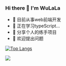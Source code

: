 ### Hi there 👋 I'm WuLaLa

<!--
**qimingtaimafanya/qimingtaimafanya** is a ✨ _special_ ✨ repository because its `README.md` (this file) appears on your GitHub profile.

Here are some ideas to get you started:


-->
- 🔭 目前从事web前端开发
- 🌱 正在学习typeScript...
- 👯 分享个人的练手项目
- 🤔 欢迎提出问题

[![Top Langs](https://github-readme-stats.vercel.app/api/top-langs/?username=anuraghazra&layout=compact&hide=css,html,less,scss)](https://github.com/anuraghazra/github-readme-stats)

![](https://github-readme-stats.vercel.app/api?username=qimingtaimafanya&theme=buefy&hide_title=true)
